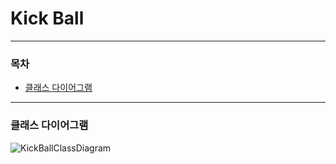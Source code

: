 # Kick Ball

---

### 목차 
 * [클래스 다이어그램](#클래스-다이어그램)

---
### 클래스 다이어그램
![KickBallClassDiagram](https://github.com/f-lab-edu/kick-ball/assets/80821744/7d1425f1-06fd-4f6e-b92c-ff24ba413649)
